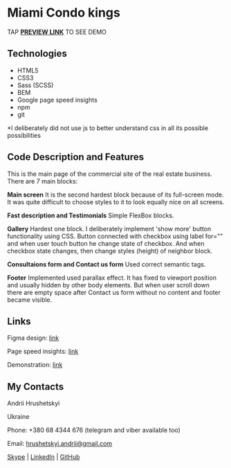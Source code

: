 # Miami Condo kings
TAP **[PREVIEW LINK](https://andrii256.github.io/layout_miami/)** TO SEE DEMO

## Technologies

 - HTML5
 - CSS3
 - Sass (SCSS)
 - BEM
 - Google page speed insights
 - npm
 - git
 
*I deliberately did not use js to better understand css in all its possible possibilities


## Code Description and Features
This is the main page of the commercial site of the real estate business. There are 7 main blocks:

**Main screen**
It is the second hardest block because of its full-screen mode. It was quite difficult to choose styles to it to look equally nice on all screens.

**Fast description and Testimonials**
Simple FlexBox blocks.

**Gallery**
Hardest one block. I deliberately implement 'show more' button functionality using CSS. Button connected with checkbox using label for="" and when user touch button he change state of checkbox. And when checkbox state changes, then change styles (height) of neighbor block.

**Consultaions form and Contact us form**
Used correct semantic tags.

**Footer**
Implemented used parallax effect. It has fixed to viewport position and usually hidden by other body elements. But when user scroll down there are empty space after Contact us form without no content and footer became visible.

## Links

Figma design: [link](https://www.figma.com/file/OvRf74Z53zOm7SCupA5ssj/Miami-Condo-Kings?node-id=0:1)

Page speed insights: [link](https://developers.google.com/speed/pagespeed/insights/?url=https://andrii256.github.io/layout_miami/)

Demonstration: [link](https://andrii256.github.io/layout_miami/)

## My Contacts
Andrii Hrushetskyi

Ukraine

Phone: +380 68 4344 676 (telegram and viber available too)

Email: [hrushetskyi.andrii@gmail.com](mailto:hrushetskyi.andrii@gmail.com)

[Skype](https://join.skype.com/invite/g14s4nvGNzCx) | [LinkedIn](https://www.linkedin.com/in/andrii256/) | [GitHub](https://github.com/Andrii256)